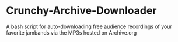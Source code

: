 # Crunchy-Archive-Downloader
A bash script for auto-downloading free audience recordings of your favorite jambands via the MP3s hosted on Archive.org
